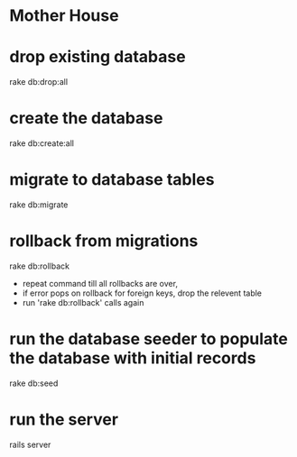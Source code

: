 # Mother House

# drop existing database
rake db:drop:all

# create the database
rake db:create:all

# migrate to database tables
rake db:migrate

# rollback from migrations
rake db:rollback
 * repeat command till all rollbacks are over,
 * if error pops on rollback for foreign keys, drop the relevent table
 * run 'rake db:rollback' calls again

# run the database seeder to populate the database with initial records
rake db:seed

# run the server
rails server
